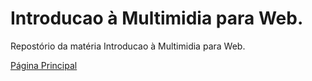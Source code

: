 # Introducao à Multimidia para Web.

Repostório da matéria Introducao à Multimidia para Web.

[Página Principal](https://lorenamedeiros.github.io/introducao-a-multimidia-para-web/)
